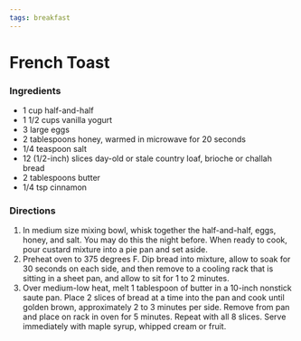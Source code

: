 ```yaml
---
tags: breakfast
---
```

# French Toast

### Ingredients
- 1 cup half-and-half
- 1 1/2 cups vanilla yogurt
- 3 large eggs
- 2 tablespoons honey, warmed in microwave for 20 seconds
- 1/4 teaspoon salt
- 12 (1/2-inch) slices day-old or stale country loaf, brioche or challah bread
- 2 tablespoons butter
- 1/4 tsp cinnamon

### Directions
1. In medium size mixing bowl, whisk together the half-and-half, eggs, honey, and salt. You may do this the night before. When ready to cook, pour custard mixture into a pie pan and set aside.
2. Preheat oven to 375 degrees F. Dip bread into mixture, allow to soak for 30 seconds on each side, and then remove to a cooling rack that is sitting in a sheet pan, and allow to sit for 1 to 2 minutes.
3. Over medium-low heat, melt 1 tablespoon of butter in a 10-inch nonstick saute pan. Place 2 slices of bread at a time into the pan and cook until golden brown, approximately 2 to 3 minutes per side. Remove from pan and place on rack in oven for 5 minutes. Repeat with all 8 slices. Serve immediately with maple syrup, whipped cream or fruit.
